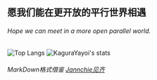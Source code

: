 ## 愿我们能在更开放的平行世界相遇
###### Hope we can meet in a more open parallel world.

![Top Langs](https://github-readme-stats-89dq8p8qw.vercel.app/api/top-langs/?username=Fjaxzhy&hide=html)
![KaguraYayoi's stats](https://github-readme-stats-89dq8p8qw.vercel.app/api?username=Fjaxzhy&show_icons=true&count_private=true&line_height=30)
###### _MarkDown格式借鉴 [Jannchie见齐](https://github.com/Jannchie)_


<!--
**Fjaxzhy/Fjaxzhy** is a ✨ _special_ ✨ repository because its `README.md` (this file) appears on your GitHub profile.

Here are some ideas to get you started:

- 🔭 I’m currently working on ...
- 🌱 I’m currently learning ...
- 👯 I’m looking to collaborate on ...
- 🤔 I’m looking for help with ...
- 💬 Ask me about ...
- 📫 How to reach me: ...
- 😄 Pronouns: ...
- ⚡ Fun fact: ...
-->
